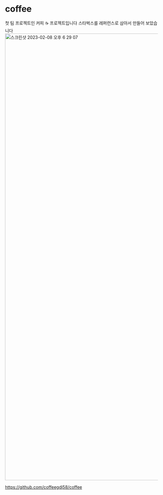 # coffee

첫 팀 프로젝트인 커피 ☕ 프로젝트입니다 스타벅스를 레퍼런스로 삼아서 만들어 보았습니다
<img width="1470" alt="스크린샷 2023-02-08 오후 6 29 07" src="https://user-images.githubusercontent.com/116697675/218392055-a1998f4a-2093-4f1c-aeda-75e0fc9535ca.png">

https://github.com/coffeegdj58/coffee

